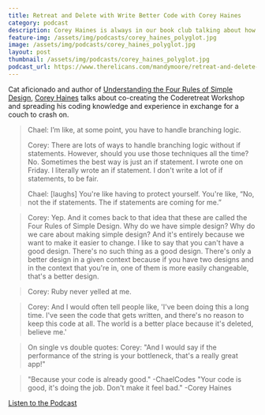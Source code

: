 ```yaml
---
title: Retreat and Delete with Write Better Code with Corey Haines
category: podcast
description: Corey Haines is always in our book club talking about how to write great code! That's why he's a great podcast guest. We talked about Code Retreats, the artistic expression of code, and the 4 Rules of Simple Design.
feature-img: /assets/img/podcasts/corey_haines_polyglot.jpg
image: /assets/img/podcasts/corey_haines_polyglot.jpg
layout: post
thumbnail: /assets/img/podcasts/corey_haines_polyglot.jpg
podcast_url: https://www.therelicans.com/mandymoore/retreat-and-delete-to-write-better-code-with-corey-haines-pl
---
```

Cat aficionado and author of [Understanding the Four Rules of Simple Design](https://leanpub.com/4rulesofsimpledesign), [Corey Haines](https://twitter.com/coreyhaines) talks about co-creating the Coderetreat Workshop and spreading his coding knowledge and experience in exchange for a couch to crash on.

>Chael: I’m like, at some point, you have to handle branching logic.
>
>Corey: There are lots of ways to handle branching logic without if statements. However, should you use those techniques all the time? No. Sometimes the best way is just an if statement. I wrote one on Friday. I literally wrote an if statement. I don't write a lot of if statements, to be fair.
>
>Chael: [laughs] You're like having to protect yourself. You're like, “No, not the if statements. The if statements are coming for me.”

>Corey: Yep. And it comes back to that idea that these are called the Four Rules of Simple Design. Why do we have simple design? Why do we care about making simple design? And it's entirely because we want to make it easier to change. I like to say that you can't have a good design. There's no such thing as a good design. There's only a better design in a given context because if you have two designs and in the context that you're in, one of them is more easily changeable, that's a better design.

> Corey: Ruby never yelled at me.

> Corey: And I would often tell people like, 'I've been doing this a long time. I've seen the code that gets written, and there's no reason to keep this code at all. The world is a better place because it's deleted, believe me.'

> On single vs double quotes:
> Corey: "And I would say if the performance of the string is your bottleneck, that's a really great app!"

> "Because your code is already good." -ChaelCodes
> "Your code is good, it's doing the job. Don't make it feel bad." -Corey Haines

<a href="{{page.podcast_url}}" rel="noopener noreferrer" target="_blank">Listen to the Podcast</a>

